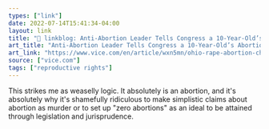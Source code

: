```yaml
---
types: ["link"]
date: 2022-07-14T15:41:34-04:00
layout: link
title: "🔗 linkblog: Anti-Abortion Leader Tells Congress a 10-Year-Old’s Abortion Wouldn’t Count'"
art_title: "Anti-Abortion Leader Tells Congress a 10-Year-Old’s Abortion Wouldn’t Count"
art_link: "https://www.vice.com/en/article/wxn5mn/ohio-rape-abortion-child-americans-united-for-life"
source: ["vice.com"]
tags: ["reproductive rights"]
---
```

This strikes me as weaselly logic. It absolutely is an abortion, and it's absolutely why it's shamefully ridiculous to make simplistic claims about abortion as murder or to set up "zero abortions" as an ideal to be attained through legislation and jurisprudence.
 

